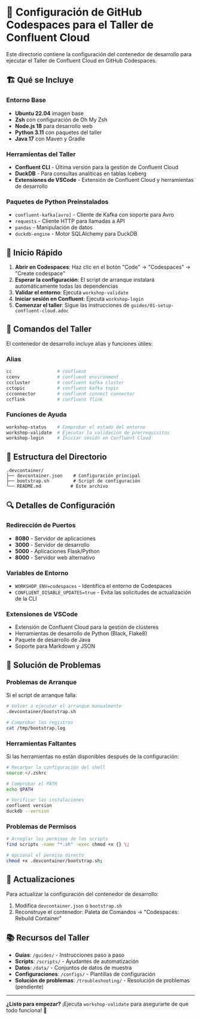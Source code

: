 # 🚀 Configuración de GitHub Codespaces para el Taller de Confluent Cloud

Este directorio contiene la configuración del contenedor de desarrollo para ejecutar el Taller de Confluent Cloud en GitHub Codespaces.

## 🏗️ Qué se Incluye

### Entorno Base
- **Ubuntu 22.04** imagen base
- **Zsh** con configuración de Oh My Zsh
- **Node.js 18** para desarrollo web
- **Python 3.11** con paquetes del taller
- **Java 17** con Maven y Gradle

### Herramientas del Taller
- **Confluent CLI** - Última versión para la gestión de Confluent Cloud
- **DuckDB** - Para consultas analíticas en tablas Iceberg
- **Extensiones de VSCode** - Extensión de Confluent Cloud y herramientas de desarrollo

### Paquetes de Python Preinstalados
- `confluent-kafka[avro]` - Cliente de Kafka con soporte para Avro
- `requests` - Cliente HTTP para llamadas a API
- `pandas` - Manipulación de datos
- `duckdb-engine` - Motor SQLAlchemy para DuckDB

## 🎯 Inicio Rápido

1. **Abrir en Codespaces**: Haz clic en el botón "Code" → "Codespaces" → "Create codespace"
2. **Esperar la configuración**: El script de arranque instalará automáticamente todas las dependencias
3. **Validar el entorno**: Ejecuta `workshop-validate`
4. **Iniciar sesión en Confluent**: Ejecuta `workshop-login`
5. **Comenzar el taller**: Sigue las instrucciones de `guides/01-setup-confluent-cloud.adoc`

## 🔧 Comandos del Taller

El contenedor de desarrollo incluye alias y funciones útiles:

### Alias
```bash
cc                 # confluent
ccenv              # confluent environment
cccluster          # confluent kafka cluster
cctopic            # confluent kafka topic
ccconnector        # confluent connect connector
ccflink            # confluent flink
```

### Funciones de Ayuda
```bash
workshop-status    # Comprobar el estado del entorno
workshop-validate  # Ejecutar la validación de prerrequisitos
workshop-login     # Iniciar sesión en Confluent Cloud
```

## 📁 Estructura del Directorio

```
.devcontainer/
├── devcontainer.json    # Configuración principal
├── bootstrap.sh         # Script de configuración
└── README.md           # Este archivo
```

## 🔍 Detalles de Configuración

### Redirección de Puertos
- **8080** - Servidor de aplicaciones
- **3000** - Servidor de desarrollo
- **5000** - Aplicaciones Flask/Python
- **8000** - Servidor web alternativo

### Variables de Entorno
- `WORKSHOP_ENV=codespaces` - Identifica el entorno de Codespaces
- `CONFLUENT_DISABLE_UPDATES=true` - Evita las solicitudes de actualización de la CLI

### Extensiones de VSCode
- Extensión de Confluent Cloud para la gestión de clústeres
- Herramientas de desarrollo de Python (Black, Flake8)
- Paquete de desarrollo de Java
- Soporte para Markdown y JSON

## 🚨 Solución de Problemas

### Problemas de Arranque
Si el script de arranque falla:
```bash
# Volver a ejecutar el arranque manualmente
.devcontainer/bootstrap.sh

# Comprobar los registros
cat /tmp/bootstrap.log
```

### Herramientas Faltantes
Si las herramientas no están disponibles después de la configuración:
```bash
# Recargar la configuración del shell
source ~/.zshrc

# Comprobar el PATH
echo $PATH

# Verificar las instalaciones
confluent version
duckdb --version
```

### Problemas de Permisos
```bash
# Arreglar los permisos de los scripts
find scripts -name "*.sh" -exec chmod +x {} \;

# opcional el permiso directo
chmod +x .devcontainer/bootstrap.sh;

```

## 🔄 Actualizaciones

Para actualizar la configuración del contenedor de desarrollo:
1. Modifica `devcontainer.json` o `bootstrap.sh`
2. Reconstruye el contenedor: Paleta de Comandos → "Codespaces: Rebuild Container"

## 📚 Recursos del Taller

- **Guías**: `/guides/` - Instrucciones paso a paso
- **Scripts**: `/scripts/` - Ayudantes de automatización
- **Datos**: `/data/` - Conjuntos de datos de muestra
- **Configuraciones**: `/configs/` - Plantillas de configuración
- **Solución de problemas**: `/troubleshooting/` - Resolución de problemas (pendiente)

---

**¿Listo para empezar?** ¡Ejecuta `workshop-validate` para asegurarte de que todo funciona! 🎉

